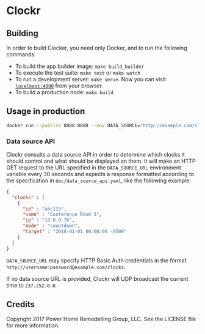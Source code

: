 # Clockr

## Building

In order to build Clocker, you need only Docker, and to run the following commands:

* To build the app builder image: `make build_builder`
* To execute the test suite: `make test` or `make watch`
* To run a development server: `make serve`. Now you can visit [`localhost:4000`](http://localhost:4000) from your browser.
* To build a production node: `make build`

## Usage in production

```bash
docker run --publish 8888:8888 --env DATA_SOURCE="http://example.com/clocks" powerhome/clockr
```

### Data source API

Clockr consults a data source API in order to determine which clocks it should control and what should be displayed on them. It will make an HTTP GET request to the URL specified in the `DATA_SOURCE_URL` environment variable every 30 seconds and expects a response formatted according to the specification in `doc/data_source_api.yaml`, like the following example:

```json
{
  "clocks" : [
    {
      "id" : "abc123",
      "name" : "Conference Room 3",
      "ip" : "10.0.0.76",
      "mode" : "countdown",
      "target" : "2018-01-01 00:00:00 -0500"
    }
  ]
}
```

`DATA_SOURCE_URL` may specify HTTP Basic Auth credentials in the format `http://username:password@example.com/clocks`.

If no data source URL is provided, Clockr will UDP broadcast the current time to `237.252.0.0`.

## Credits

Copyright 2017 Power Home Remodelling Group, LLC. See the LICENSE file for more information.
